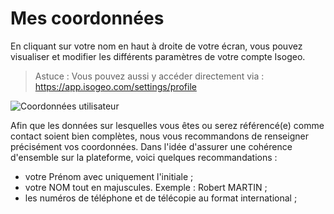 # Mes coordonnées

En cliquant sur votre nom en haut à droite de votre écran, vous pouvez visualiser et modifier les différents paramètres de votre compte Isogeo.

> Astuce : Vous pouvez aussi y accéder directement via : https://app.isogeo.com/settings/profile

![Coordonnées utilisateur](/fr/images/user_profile_coordinates.png "Renseigner mes coordonnées")

 Afin que les données sur lesquelles vous êtes ou serez référencé(e) comme contact soient bien complètes, nous vous recommandons de renseigner précisément vos coordonnées. Dans l'idée d'assurer une cohérence d'ensemble sur la plateforme, voici quelques recommandations :

 * votre Prénom avec uniquement l'initiale ;
 * votre NOM tout en majuscules. Exemple : Robert MARTIN ;
 * les numéros de téléphone et de télécopie au format international ;
